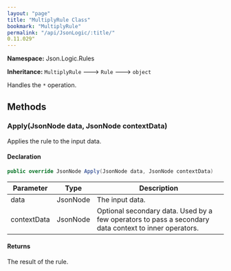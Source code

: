 ```yaml
---
layout: "page"
title: "MultiplyRule Class"
bookmark: "MultiplyRule"
permalink: "/api/JsonLogic/:title/"
0.11.029"
---
```

**Namespace:** Json.Logic.Rules

**Inheritance:**
`MultiplyRule`
 🡒 
`Rule`
 🡒 
`object`

Handles the `*` operation.

## Methods

### Apply(JsonNode data, JsonNode contextData)

Applies the rule to the input data.

#### Declaration

```c#
public override JsonNode Apply(JsonNode data, JsonNode contextData)
```

| Parameter | Type | Description |
|---|---|---|
| data | JsonNode | The input data. |
| contextData | JsonNode | Optional secondary data.  Used by a few operators to pass a secondary     data context to inner operators. |


#### Returns

The result of the rule.

